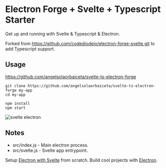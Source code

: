 # Electron Forge + Svelte + Typescript Starter

Get up and running with Svelte & Typescript & Electron. 

Forked from https://github.com/codediodeio/electron-forge-svelte.git to add Typescript support.

## Usage

https://github.com/angelsolaorbaiceta/svelte-ts-electron-forge

```
git clone https://github.com/angelsolaorbaiceta/svelte-ts-electron-forge my-app
cd my-app

npm install
npm start
```

![svelte electron](https://firebasestorage.googleapis.com/v0/b/fireship-app.appspot.com/o/assets%2Felectron-svelte-hello.png?alt=media&token=0d3ecb24-3024-4358-ac26-7676b3e60fa1)

## Notes

- src/index.js - Main electron process. 
- src/svelte.js - Svelte app entrypoint. 

Setup [Electron with Svelte](https://fireship.io/snippets/svelte-electron-setup) from scratch. 
Build cool projects with [Electron](https://fireship.io/tags/electron). 